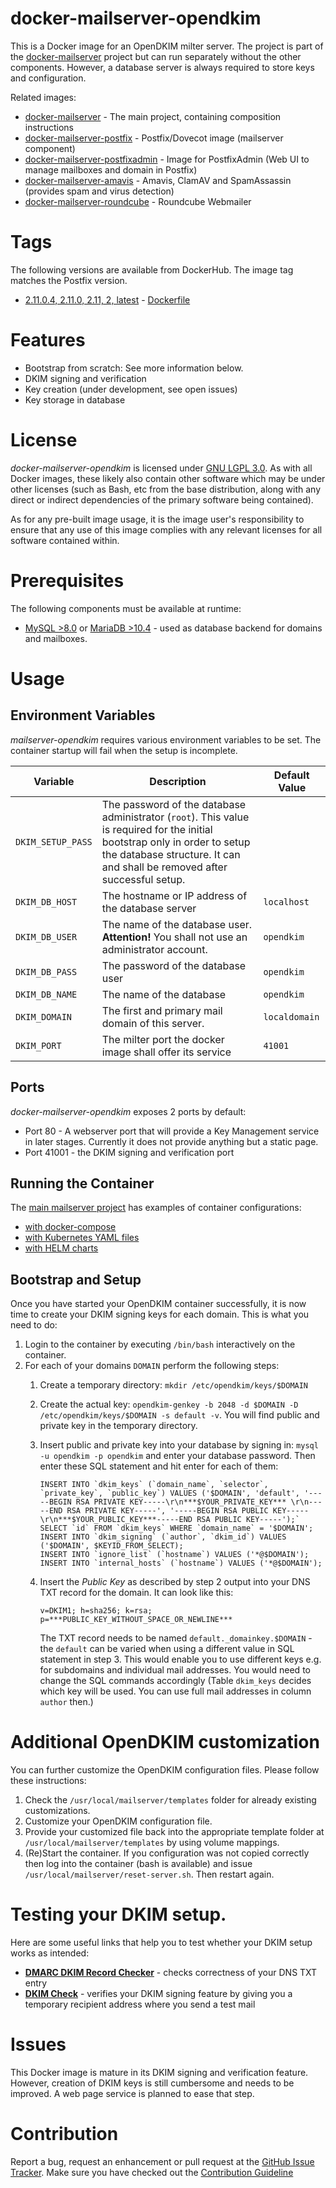 # docker-mailserver-opendkim
This is a Docker image for an OpenDKIM milter server. The project is part of the 
[docker-mailserver](https://github.com/technicalguru/docker-mailserver) project but can run separately 
without the other components. However, a database server is always required to store keys and configuration. 

Related images:
* [docker-mailserver](https://github.com/technicalguru/docker-mailserver) - The main project, containing composition instructions
* [docker-mailserver-postfix](https://github.com/technicalguru/docker-mailserver-postfix) - Postfix/Dovecot image (mailserver component)
* [docker-mailserver-postfixadmin](https://github.com/technicalguru/docker-mailserver-postfixadmin) - Image for PostfixAdmin (Web UI to manage mailboxes and domain in Postfix)
* [docker-mailserver-amavis](https://github.com/technicalguru/docker-mailserver-amavis) - Amavis, ClamAV and SpamAssassin (provides spam and virus detection)
* [docker-mailserver-roundcube](https://github.com/technicalguru/docker-mailserver-roundcube) - Roundcube Webmailer

# Tags
The following versions are available from DockerHub. The image tag matches the Postfix version.

* [2.11.0.4, 2.11.0, 2.11, 2, latest](https://github.com/technicalguru/docker-mailserver-opendkim/tree/v2.11.0.4) - [Dockerfile](https://github.com/technicalguru/docker-mailserver-opendkim/blob/2.11.0.4/Dockerfile)

# Features
* Bootstrap from scratch: See more information below.
* DKIM signing and verification
* Key creation (under development, see open issues)
* Key storage in database

# License
_docker-mailserver-opendkim_  is licensed under [GNU LGPL 3.0](LICENSE.md). As with all Docker images, these likely also contain other software which may be under other licenses (such as Bash, etc from the base distribution, along with any direct or indirect dependencies of the primary software being contained).

As for any pre-built image usage, it is the image user's responsibility to ensure that any use of this image complies with any relevant licenses for all software contained within.

# Prerequisites
The following components must be available at runtime:
* [MySQL >8.0](https://hub.docker.com/\_/mysql) or [MariaDB >10.4](https://hub.docker.com/\_/mariadb) - used as database backend for domains and mailboxes. 

# Usage

## Environment Variables
_mailserver-opendkim_  requires various environment variables to be set. The container startup will fail when the setup is incomplete.

| **Variable** | **Description** | **Default Value** |
|------------|---------------|-----------------|
| `DKIM_SETUP_PASS` | The password of the database administrator (`root`). This value is required for the initial bootstrap only in order to setup the database structure. It can and shall be removed after successful setup. |  |
| `DKIM_DB_HOST` | The hostname or IP address of the database server | `localhost` |
| `DKIM_DB_USER` | The name of the database user. **Attention!** You shall not use an administrator account. | `opendkim` |
| `DKIM_DB_PASS` | The password of the database user | `opendkim` |
| `DKIM_DB_NAME` | The name of the database | `opendkim` |
| `DKIM_DOMAIN` | The first and primary mail domain of this server. | `localdomain` |
| `DKIM_PORT` | The milter port the docker image shall offer its service | `41001` |

## Ports
_docker-mailserver-opendkim_ exposes 2 ports by default:
* Port 80 - A webserver port that will provide a Key Management service in later stages. Currently it does not provide anything but a static page.
* Port 41001 - the DKIM signing and verification port
 
## Running the Container
The [main mailserver project](https://github.com/technicalguru/docker-mailserver) has examples of container configurations:
* [with docker-compose](https://github.com/technicalguru/docker-mailserver/tree/master/examples/docker-compose)
* [with Kubernetes YAML files](https://github.com/technicalguru/docker-mailserver/tree/master/examples/kubernetes)
* [with HELM charts](https://github.com/technicalguru/docker-mailserver/tree/master/examples/helm-charts)

## Bootstrap and Setup
Once you have started your OpenDKIM container successfully, it is now time to create your DKIM signing keys for each domain. This is what you need to do:

1. Login to the container by executing `/bin/bash` interactively on the container.
1. For each of your domains `DOMAIN` perform the following steps:
    1. Create a temporary directory: `mkdir /etc/opendkim/keys/$DOMAIN`
    2. Create the actual key: `opendkim-genkey -b 2048 -d $DOMAIN -D /etc/opendkim/keys/$DOMAIN -s default -v`. You will find public and private key in the temporary directory.
    3. Insert public and private key into your database by signing in: `mysql -u opendkim -p opendkim` and enter your database password.
       Then enter these SQL statement and hit enter for each of them:

        ```
        INSERT INTO `dkim_keys` (`domain_name`, `selector`, `private_key`, `public_key`) VALUES ('$DOMAIN', 'default', '-----BEGIN RSA PRIVATE KEY-----\r\n***$YOUR_PRIVATE_KEY*** \r\n-----END RSA PRIVATE KEY-----', '-----BEGIN RSA PUBLIC KEY-----\r\n***$YOUR_PUBLIC_KEY***-----END RSA PUBLIC KEY-----');`
        SELECT `id` FROM `dkim_keys` WHERE `domain_name` = '$DOMAIN'; 
        INSERT INTO `dkim_signing` (`author`, `dkim_id`) VALUES ('$DOMAIN', $KEYID_FROM_SELECT);
        INSERT INTO `ignore_list` (`hostname`) VALUES ('*@$DOMAIN');
        INSERT INTO `internal_hosts` (`hostname`) VALUES ('*@$DOMAIN');
        ```

    4. Insert the *Public Key* as described by step 2 output into your DNS TXT record for the domain. It can look like this:

        ```
        v=DKIM1; h=sha256; k=rsa; p=***PUBLIC_KEY_WITHOUT_SPACE_OR_NEWLINE***
        ```

       The TXT record needs to be named `default._domainkey.$DOMAIN` - the `default` can be varied when using a different value in SQL statement in step 3. This would enable
       you to use different keys e.g. for subdomains and individual mail addresses. You would need to change the SQL commands accordingly (Table `dkim_keys` decides
       which key will be used. You can use full mail addresses in column `author` then.)

# Additional OpenDKIM customization
You can further customize the OpenDKIM configuration files. Please follow these instructions:

1. Check the `/usr/local/mailserver/templates` folder for already existing customizations. 
1. Customize your OpenDKIM configuration file.
1. Provide your customized file back into the appropriate template folder at `/usr/local/mailserver/templates` by using volume mappings.
1. (Re)Start the container. If you configuration was not copied correctly then log into the container (bash is available) and issue `/usr/local/mailserver/reset-server.sh`. Then restart again.

# Testing your DKIM setup.

Here are some useful links that help you to test whether your DKIM setup works as intended:

* [**DMARC DKIM Record Checker**](https://www.dmarcanalyzer.com/how-to-validate-a-domainkey-dkim-record/) - checks correctness of your DNS TXT entry
* [**DKIM Check**](https://www.appmaildev.com/en/dkim) - verifies your DKIM signing feature by giving you a temporary recipient address where you send a test mail

# Issues
This Docker image is mature in its DKIM signing and verification feature. However, creation of DKIM keys is still cumbersome and needs to be improved. A web page service is planned to ease that step.

# Contribution
Report a bug, request an enhancement or pull request at the [GitHub Issue Tracker](https://github.com/technicalguru/docker-mailserver-opendkim/issues). Make sure you have checked out the [Contribution Guideline](CONTRIBUTING.md)

